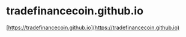 # tradefinancecoin.github.io


[https://tradefinancecoin.github.io](https://tradefinancecoin.github.io)

